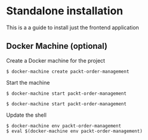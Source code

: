 # Standalone installation
This is a a guide to install just the frontend application

## Docker Machine (optional)
Create a Docker machine for the project
````
$ docker-machine create packt-order-management
````
Start the machine
```
$ docker-machine start packt-order-management
```
```
$ docker-machine start packt-order-management
```
Update the shell
```
$ docker-machine env packt-order-management
$ eval $(docker-machine env packt-order-management)
```

